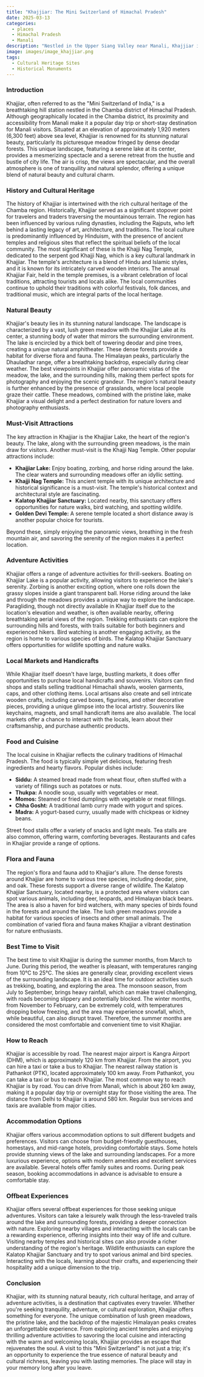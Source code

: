 ```yaml
---
title: "Khajjiar: The Mini Switzerland of Himachal Pradesh"
date: 2025-03-13
categories:
  - places
  - Himachal Pradesh
  - Manali
description: "Nestled in the Upper Siang Valley near Manali, Khajjiar is a picturesque village surrounded by snow-capped peaks and lush forests. Known as 'Mini Switzerland,' it offers breathtaking views of the Himalayas, including famous peaks like Chandubba, Parvati, and Indrajoega. The region is popular for trekking routes such as the Kedarkantha and Gompa to Singalila treks, as well as white water rafting on the River Beas."
image: images/image_khajjiar.png
tags: 
  - Cultural Heritage Sites
  - Historical Monuments
---
```



### **Introduction**

Khajjiar, often referred to as the "Mini Switzerland of India," is a breathtaking hill station nestled in the Chamba district of Himachal Pradesh. Although geographically located in the Chamba district, its proximity and accessibility from Manali make it a popular day trip or short-stay destination for Manali visitors. Situated at an elevation of approximately 1,920 meters (6,300 feet) above sea level, Khajjiar is renowned for its stunning natural beauty, particularly its picturesque meadow fringed by dense deodar forests. This unique landscape, featuring a serene lake at its center, provides a mesmerizing spectacle and a serene retreat from the hustle and bustle of city life. The air is crisp, the views are spectacular, and the overall atmosphere is one of tranquility and natural splendor, offering a unique blend of natural beauty and cultural charm.
<br>
<center>

</center>

### **History and Cultural Heritage**

The history of Khajjiar is intertwined with the rich cultural heritage of the Chamba region. Historically, Khajjiar served as a significant stopover point for travelers and traders traversing the mountainous terrain. The region has been influenced by various ruling dynasties, including the Rajputs, who left behind a lasting legacy of art, architecture, and traditions. The local culture is predominantly influenced by Hinduism, with the presence of ancient temples and religious sites that reflect the spiritual beliefs of the local community. The most significant of these is the Khajji Nag Temple, dedicated to the serpent god Khajji Nag, which is a key cultural landmark in Khajjiar. The temple's architecture is a blend of Hindu and Islamic styles, and it is known for its intricately carved wooden interiors. The annual Khajjiar Fair, held in the temple premises, is a vibrant celebration of local traditions, attracting tourists and locals alike. The local communities continue to uphold their traditions with colorful festivals, folk dances, and traditional music, which are integral parts of the local heritage.
<br>
<center>

</center>

### **Natural Beauty**

Khajjiar's beauty lies in its stunning natural landscape. The landscape is characterized by a vast, lush green meadow with the Khajjiar Lake at its center, a stunning body of water that mirrors the surrounding environment. The lake is encircled by a thick belt of towering deodar and pine trees, creating a unique natural amphitheater. These dense forests provide a habitat for diverse flora and fauna. The Himalayan peaks, particularly the Dhauladhar range, offer a breathtaking backdrop, especially during clear weather. The best viewpoints in Khajjiar offer panoramic vistas of the meadow, the lake, and the surrounding hills, making them perfect spots for photography and enjoying the scenic grandeur. The region's natural beauty is further enhanced by the presence of grasslands, where local people graze their cattle. These meadows, combined with the pristine lake, make Khajjiar a visual delight and a perfect destination for nature lovers and photography enthusiasts.
<br>
<center>

</center>

### **Must-Visit Attractions**

The key attraction in Khajjiar is the Khajjiar Lake, the heart of the region's beauty. The lake, along with the surrounding green meadows, is the main draw for visitors. Another must-visit is the Khajji Nag Temple. Other popular attractions include:

*   **Khajjiar Lake:** Enjoy boating, zorbing, and horse riding around the lake. The clear waters and surrounding meadows offer an idyllic setting.
*   **Khajji Nag Temple:** This ancient temple with its unique architecture and historical significance is a must-visit. The temple's historical context and architectural style are fascinating.
*   **Kalatop Khajjiar Sanctuary:** Located nearby, this sanctuary offers opportunities for nature walks, bird watching, and spotting wildlife.
*   **Golden Devi Temple:** A serene temple located a short distance away is another popular choice for tourists.

Beyond these, simply enjoying the panoramic views, breathing in the fresh mountain air, and savoring the serenity of the region makes it a perfect location.

### **Adventure Activities**

Khajjiar offers a range of adventure activities for thrill-seekers. Boating on Khajjiar Lake is a popular activity, allowing visitors to experience the lake's serenity. Zorbing is another exciting option, where one rolls down the grassy slopes inside a giant transparent ball. Horse riding around the lake and through the meadows provides a unique way to explore the landscape. Paragliding, though not directly available in Khajjiar itself due to the location's elevation and weather, is often available nearby, offering breathtaking aerial views of the region. Trekking enthusiasts can explore the surrounding hills and forests, with trails suitable for both beginners and experienced hikers. Bird watching is another engaging activity, as the region is home to various species of birds. The Kalatop Khajjiar Sanctuary offers opportunities for wildlife spotting and nature walks.
<br>
<center>

</center>

### **Local Markets and Handicrafts**

While Khajjiar itself doesn't have large, bustling markets, it does offer opportunities to purchase local handicrafts and souvenirs. Visitors can find shops and stalls selling traditional Himachali shawls, woolen garments, caps, and other clothing items. Local artisans also create and sell intricate wooden crafts, including carved boxes, figurines, and other decorative pieces, providing a unique glimpse into the local artistry. Souvenirs like keychains, magnets, and small handicraft items are also available. The local markets offer a chance to interact with the locals, learn about their craftsmanship, and purchase authentic products.
<br>
<center>

</center>

### **Food and Cuisine**

The local cuisine in Khajjiar reflects the culinary traditions of Himachal Pradesh. The food is typically simple yet delicious, featuring fresh ingredients and hearty flavors. Popular dishes include:

*   **Siddu:** A steamed bread made from wheat flour, often stuffed with a variety of fillings such as potatoes or nuts.
*   **Thukpa:** A noodle soup, usually with vegetables or meat.
*   **Momos:** Steamed or fried dumplings with vegetable or meat fillings.
*   **Chha Gosht:** A traditional lamb curry made with yogurt and spices.
*   **Madra:** A yogurt-based curry, usually made with chickpeas or kidney beans.

Street food stalls offer a variety of snacks and light meals. Tea stalls are also common, offering warm, comforting beverages. Restaurants and cafes in Khajjiar provide a range of options.

### **Flora and Fauna**

The region's flora and fauna add to Khajjiar's allure. The dense forests around Khajjiar are home to various tree species, including deodar, pine, and oak. These forests support a diverse range of wildlife. The Kalatop Khajjiar Sanctuary, located nearby, is a protected area where visitors can spot various animals, including deer, leopards, and Himalayan black bears. The area is also a haven for bird watchers, with many species of birds found in the forests and around the lake. The lush green meadows provide a habitat for various species of insects and other small animals. The combination of varied flora and fauna makes Khajjiar a vibrant destination for nature enthusiasts.

### **Best Time to Visit**

The best time to visit Khajjiar is during the summer months, from March to June. During this period, the weather is pleasant, with temperatures ranging from 10°C to 25°C. The skies are generally clear, providing excellent views of the surrounding landscape. It is an ideal time for outdoor activities such as trekking, boating, and exploring the area. The monsoon season, from July to September, brings heavy rainfall, which can make travel challenging, with roads becoming slippery and potentially blocked. The winter months, from November to February, can be extremely cold, with temperatures dropping below freezing, and the area may experience snowfall, which, while beautiful, can also disrupt travel. Therefore, the summer months are considered the most comfortable and convenient time to visit Khajjiar.

### **How to Reach**

Khajjiar is accessible by road. The nearest major airport is Kangra Airport (DHM), which is approximately 120 km from Khajjiar. From the airport, you can hire a taxi or take a bus to Khajjiar. The nearest railway station is Pathankot (PTK), located approximately 100 km away. From Pathankot, you can take a taxi or bus to reach Khajjiar. The most common way to reach Khajjiar is by road. You can drive from Manali, which is about 260 km away, making it a popular day trip or overnight stay for those visiting the area. The distance from Delhi to Khajjiar is around 580 km. Regular bus services and taxis are available from major cities.

### **Accommodation Options**

Khajjiar offers various accommodation options to suit different budgets and preferences. Visitors can choose from budget-friendly guesthouses, homestays, and mid-range hotels, providing comfortable stays. Some hotels provide stunning views of the lake and surrounding landscapes. For a more luxurious experience, options with modern amenities and excellent services are available. Several hotels offer family suites and rooms. During peak season, booking accommodations in advance is advisable to ensure a comfortable stay.
<br>
<center>

</center>

### **Offbeat Experiences**

Khajjiar offers several offbeat experiences for those seeking unique adventures. Visitors can take a leisurely walk through the less-traveled trails around the lake and surrounding forests, providing a deeper connection with nature. Exploring nearby villages and interacting with the locals can be a rewarding experience, offering insights into their way of life and culture. Visiting nearby temples and historical sites can also provide a richer understanding of the region's heritage. Wildlife enthusiasts can explore the Kalatop Khajjiar Sanctuary and try to spot various animal and bird species. Interacting with the locals, learning about their crafts, and experiencing their hospitality add a unique dimension to the trip.

### **Conclusion**

Khajjiar, with its stunning natural beauty, rich cultural heritage, and array of adventure activities, is a destination that captivates every traveler. Whether you're seeking tranquility, adventure, or cultural exploration, Khajjiar offers something for everyone. The unique combination of lush green meadows, the pristine lake, and the backdrop of the majestic Himalayan peaks creates an unforgettable experience. From exploring ancient temples and enjoying thrilling adventure activities to savoring the local cuisine and interacting with the warm and welcoming locals, Khajjiar provides an escape that rejuvenates the soul. A visit to this "Mini Switzerland" is not just a trip; it's an opportunity to experience the true essence of natural beauty and cultural richness, leaving you with lasting memories. The place will stay in your memory long after you leave.


